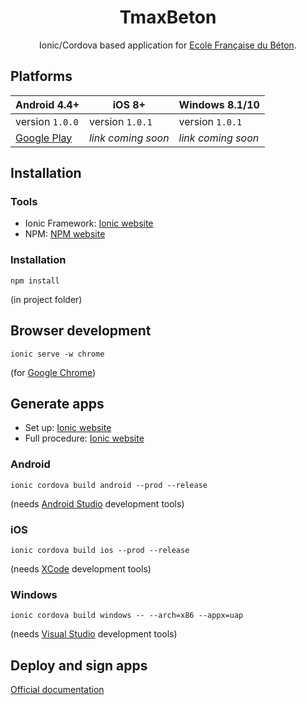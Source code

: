 <div align="center">
<h1>TmaxBeton</h1>
Ionic/Cordova based application for <a href="https://www.efbeton.com/" taget="_blank">Ecole Française du Béton</a>.
</div>

## Platforms
| Android 4.4+ | iOS 8+ | Windows 8.1/10 |
| --- | --- | --- |
| version `1.0.0`  | version `1.0.1`  | version `1.0.1` |
| [Google Play](https://play.google.com/store/apps/details?id=efbeton.tmaxbeton.app)  | *link coming soon*  | *link coming soon* |

## Installation
### Tools
* Ionic Framework: [Ionic website](https://ionicframework.com/docs/intro/installation/)
* NPM: [NPM website](https://www.npmjs.com/)

### Installation
```
npm install
```
(in project folder)

## Browser development
```
ionic serve -w chrome
```
(for [Google Chrome](https://www.google.com/chrome/))

## Generate apps
* Set up: [Ionic website](https://ionicframework.com/docs/developer-resources/platform-setup/windows-setup.html)
* Full procedure: [Ionic website](https://ionicframework.com/docs/intro/deploying/)
### Android
```
ionic cordova build android --prod --release
```
(needs [Android Studio](https://developer.android.com/studio/index.html) development tools)

### iOS
```
ionic cordova build ios --prod --release
```
(needs [XCode](https://developer.apple.com/xcode/) development tools)

### Windows
```
ionic cordova build windows -- --arch=x86 --appx=uap
```
(needs [Visual Studio](https://www.visualstudio.com/fr/vs/) development tools)

## Deploy and sign apps
[Official documentation](https://ionicframework.com/docs/intro/deploying/)

